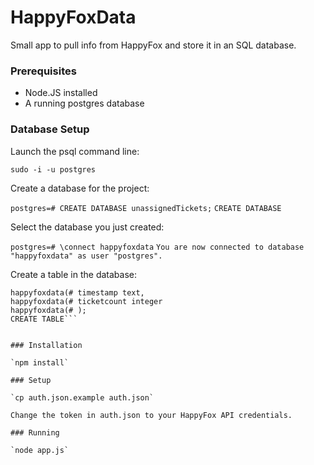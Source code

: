 # HappyFoxData

Small app to pull info from HappyFox and store it in an SQL database.

### Prerequisites

* Node.JS installed
* A running postgres database 

### Database Setup

Launch the psql command line:

`sudo -i -u postgres`

Create a database for the project:

`postgres=# CREATE DATABASE unassignedTickets;` 
`CREATE DATABASE`


Select the database you just created:

`postgres=# \connect happyfoxdata`
`You are now connected to database "happyfoxdata" as user "postgres".`

Create a table in the database:

```happyfoxdata=# CREATE TABLE unassignedtickets (
happyfoxdata(# timestamp text,
happyfoxdata(# ticketcount integer
happyfoxdata(# );
CREATE TABLE```


### Installation

`npm install`

### Setup

`cp auth.json.example auth.json`

Change the token in auth.json to your HappyFox API credentials.

### Running

`node app.js`
